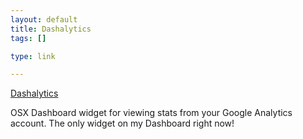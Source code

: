 ```yaml
--- 
layout: default
title: Dashalytics
tags: []

type: link

---
```

<a href="http://dashalytics.rovingrob.com/">Dashalytics</a>

OSX Dashboard widget for viewing stats from your Google Analytics account. The only widget on my Dashboard right now!
